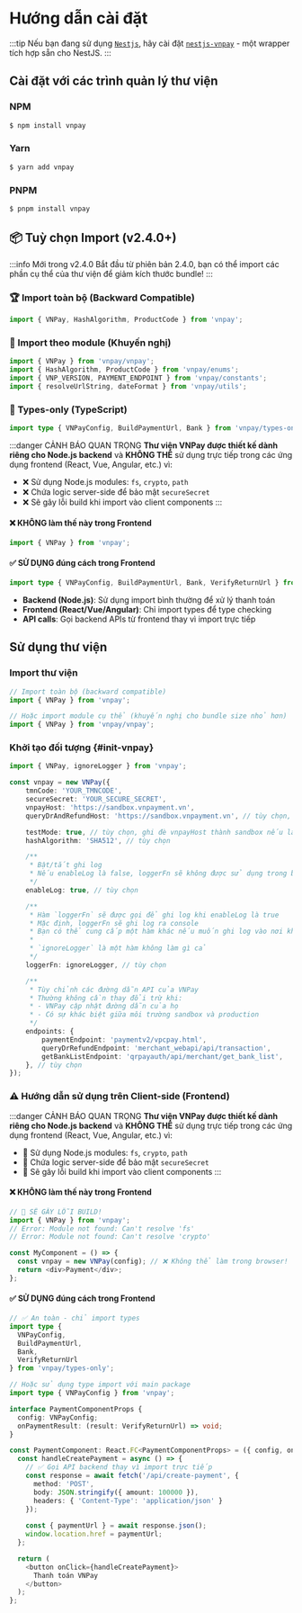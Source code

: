 # Hướng dẫn cài đặt

:::tip
Nếu bạn đang sử dụng [`Nestjs`](https://docs.nestjs.com), hãy cài đặt [`nestjs-vnpay`](https://github.com/lehuygiang28/nestjs-vnpay) - một wrapper tích hợp sẵn cho NestJS.
:::

## Cài đặt với các trình quản lý thư viện

### NPM

```bash
$ npm install vnpay
```

### Yarn

```bash
$ yarn add vnpay
```

### PNPM

```bash
$ pnpm install vnpay
```

## 📦 Tuỳ chọn Import (v2.4.0+)

:::info Mới trong v2.4.0
Bắt đầu từ phiên bản 2.4.0, bạn có thể import các phần cụ thể của thư viện để giảm kích thước bundle!
:::

### 🏆 Import toàn bộ (Backward Compatible)

```typescript
import { VNPay, HashAlgorithm, ProductCode } from 'vnpay';
```

### 🦩 Import theo module (Khuyến nghị)

```typescript
import { VNPay } from 'vnpay/vnpay';
import { HashAlgorithm, ProductCode } from 'vnpay/enums';
import { VNP_VERSION, PAYMENT_ENDPOINT } from 'vnpay/constants';
import { resolveUrlString, dateFormat } from 'vnpay/utils';
```

### 📘 Types-only (TypeScript)

```typescript
import type { VNPayConfig, BuildPaymentUrl, Bank } from 'vnpay/types-only';
```

:::danger CẢNH BÁO QUAN TRỌNG
**Thư viện VNPay được thiết kế dành riêng cho Node.js backend** và **KHÔNG THỂ** sử dụng trực tiếp trong các ứng dụng frontend (React, Vue, Angular, etc.) vì:

- ❌ Sử dụng Node.js modules: `fs`, `crypto`, `path`
- ❌ Chứa logic server-side để bảo mật `secureSecret`
- ❌ Sẽ gây lỗi build khi import vào client components
:::

#### ❌ KHÔNG làm thế này trong Frontend

```typescript
import { VNPay } from 'vnpay';
```

#### ✅ SỬ DỤNG đúng cách trong Frontend

```typescript
import type { VNPayConfig, BuildPaymentUrl, Bank, VerifyReturnUrl } from 'vnpay/types-only';
```

- **Backend (Node.js)**: Sử dụng import bình thường để xử lý thanh toán
- **Frontend (React/Vue/Angular)**: Chỉ import types để type checking
- **API calls**: Gọi backend APIs từ frontend thay vì import trực tiếp

## Sử dụng thư viện

### Import thư viện

```typescript
// Import toàn bộ (backward compatible)
import { VNPay } from 'vnpay';

// Hoặc import module cụ thể (khuyến nghị cho bundle size nhỏ hơn)
import { VNPay } from 'vnpay/vnpay';
```

### Khởi tạo đối tượng {#init-vnpay}

```typescript
import { VNPay, ignoreLogger } from 'vnpay';

const vnpay = new VNPay({
    tmnCode: 'YOUR_TMNCODE',
    secureSecret: 'YOUR_SECURE_SECRET',
    vnpayHost: 'https://sandbox.vnpayment.vn',
    queryDrAndRefundHost: 'https://sandbox.vnpayment.vn', // tùy chọn, trường hợp khi url của querydr và refund khác với url khởi tạo thanh toán (thường sẽ sử dụng cho production)

    testMode: true, // tùy chọn, ghi đè vnpayHost thành sandbox nếu là true
    hashAlgorithm: 'SHA512', // tùy chọn

    /**
     * Bật/tắt ghi log
     * Nếu enableLog là false, loggerFn sẽ không được sử dụng trong bất kỳ phương thức nào
     */
    enableLog: true, // tùy chọn

    /**
     * Hàm `loggerFn` sẽ được gọi để ghi log khi enableLog là true
     * Mặc định, loggerFn sẽ ghi log ra console
     * Bạn có thể cung cấp một hàm khác nếu muốn ghi log vào nơi khác
     *
     * `ignoreLogger` là một hàm không làm gì cả
     */
    loggerFn: ignoreLogger, // tùy chọn

    /**
     * Tùy chỉnh các đường dẫn API của VNPay
     * Thường không cần thay đổi trừ khi:
     * - VNPay cập nhật đường dẫn của họ
     * - Có sự khác biệt giữa môi trường sandbox và production
     */
    endpoints: {
        paymentEndpoint: 'paymentv2/vpcpay.html',
        queryDrRefundEndpoint: 'merchant_webapi/api/transaction',
        getBankListEndpoint: 'qrpayauth/api/merchant/get_bank_list',
    }, // tùy chọn
});
```

### ⚠️ **Hướng dẫn sử dụng trên Client-side (Frontend)**

:::danger CẢNH BÁO QUAN TRỌNG
**Thư viện VNPay được thiết kế dành riêng cho Node.js backend** và **KHÔNG THỂ** sử dụng trực tiếp trong các ứng dụng frontend (React, Vue, Angular, etc.) vì:

- 🚫 Sử dụng Node.js modules: `fs`, `crypto`, `path`  
- 🚫 Chứa logic server-side để bảo mật `secureSecret`
- 🚫 Sẽ gây lỗi build khi import vào client components
:::

#### ❌ **KHÔNG làm thế này trong Frontend**

```typescript
// 🚫 SẼ GÂY LỖI BUILD!
import { VNPay } from 'vnpay';
// Error: Module not found: Can't resolve 'fs'
// Error: Module not found: Can't resolve 'crypto'

const MyComponent = () => {
  const vnpay = new VNPay(config); // ❌ Không thể làm trong browser!
  return <div>Payment</div>;
};
```

#### ✅ **SỬ DỤNG đúng cách trong Frontend**

```typescript
// ✅ An toàn - chỉ import types
import type { 
  VNPayConfig, 
  BuildPaymentUrl, 
  Bank, 
  VerifyReturnUrl 
} from 'vnpay/types-only';

// Hoặc sử dụng type import với main package
import type { VNPayConfig } from 'vnpay';

interface PaymentComponentProps {
  config: VNPayConfig;
  onPaymentResult: (result: VerifyReturnUrl) => void;
}

const PaymentComponent: React.FC<PaymentComponentProps> = ({ config, onPaymentResult }) => {
  const handleCreatePayment = async () => {
    // ✅ Gọi API backend thay vì import trực tiếp
    const response = await fetch('/api/create-payment', {
      method: 'POST',
      body: JSON.stringify({ amount: 100000 }),
      headers: { 'Content-Type': 'application/json' }
    });
    
    const { paymentUrl } = await response.json();
    window.location.href = paymentUrl;
  };

  return (
    <button onClick={handleCreatePayment}>
      Thanh toán VNPay
    </button>
  );
};
```
